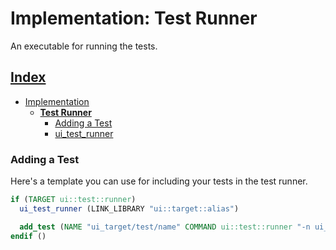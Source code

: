 # Implementation: Test Runner

An executable for running the tests.

## [Index](../../README.md)
- [Implementation](../README.md)
  - **[Test Runner](./README.md)**
    - [Adding a Test](#adding-a-test)
    - [ui_test_runner](./ui_test_runner.md)

### Adding a Test

Here's a template you can use for including your tests in the test runner.

```cmake
if (TARGET ui::test::runner)
  ui_test_runner (LINK_LIBRARY "ui::target::alias")

  add_test (NAME "ui_target/test/name" COMMAND ui::test::runner "-n ui_target_test_function")
endif ()
```

